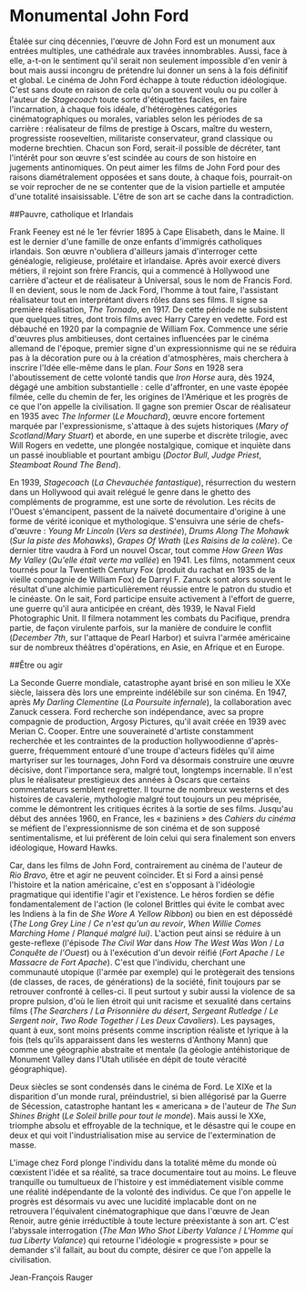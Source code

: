 # Monumental John Ford

Étalée sur cinq décennies, l'œuvre de John Ford est un monument aux entrées multiples, une cathédrale aux travées innombrables. Aussi, face à elle, a-t-on le sentiment qu'il serait non seulement impossible d'en venir à bout mais aussi incongru de prétendre lui donner un sens à la fois définitif et global. Le cinéma de John Ford échappe à toute réduction idéologique. C'est sans doute en raison de cela qu'on a souvent voulu ou pu coller à l'auteur de *Stagecoach* toute sorte d'étiquettes faciles, en faire l'incarnation, à chaque fois idéale, d'hétérogènes catégories cinématographiques ou morales, variables selon les périodes de sa carrière&nbsp;: réalisateur de films de prestige à Oscars, maître du western, progressiste rooseveltien, militariste conservateur, grand classique ou moderne brechtien. Chacun son Ford, serait-il possible de décréter, tant l'intérêt pour son œuvre s'est scindée au cours de son histoire en jugements antinomiques. On peut aimer les films de John Ford pour des raisons diamétralement opposées et sans doute, à chaque fois, pourrait-on se voir reprocher de ne se contenter que de la vision partielle et amputée d'une totalité insaisissable. L'être de son art se cache dans la contradiction.

##Pauvre, catholique et Irlandais

Frank Feeney est né le 1er février 1895 à Cape Elisabeth, dans le Maine. Il est le dernier d'une famille de onze enfants d'immigrés catholiques irlandais. Son œuvre n'oubliera d'ailleurs jamais d'interroger cette généalogie, religieuse, prolétaire et irlandaise. Après avoir exercé divers métiers, il rejoint son frère Francis, qui a commencé à Hollywood une carrière d'acteur et de réalisateur à Universal, sous le nom de Francis Ford. Il en devient, sous le nom de Jack Ford, l'homme à tout faire, l'assistant réalisateur tout en interprétant divers rôles dans ses films. Il signe sa première réalisation, *The Tornado*, en 1917. De cette période ne subsistent que quelques titres, dont trois films avec Harry Carey en vedette. Ford est débauché en 1920 par la compagnie de William Fox. Commence une série d'œuvres plus ambitieuses, dont certaines influencées par le cinéma allemand de l'époque, premier signe d'un expressionnisme qui ne se réduira pas à la décoration pure ou à la création d'atmosphères, mais cherchera à inscrire l'Idée elle-même dans le plan. *Four Sons* en 1928 sera l'aboutissement de cette volonté tandis que *Iron Horse* aura, dès 1924, dégagé une ambition substantielle&nbsp;: celle d'affronter, en une vaste épopée filmée, celle du chemin de fer, les origines de l'Amérique et les progrès de ce que l'on appelle la civilisation. Il gagne son premier Oscar de réalisateur en 1935 avec *The Informer* (*Le Mouchard*), œuvre encore fortement marquée par l'expressionisme, s'attaque à des sujets historiques (*Mary of Scotland*/*Mary Stuart*) et aborde, en une superbe et discrète trilogie, avec Will Rogers en vedette, une plongée nostalgique, comique et inquiète dans un passé inoubliable et pourtant ambigu (*Doctor Bull*, *Judge Priest*, *Steamboat Round The Bend*).

En 1939, *Stagecoach* (*La Chevauchée fantastique*), résurrection du western dans un Hollywood qui avait relégué le genre dans le ghetto des compléments de programme, est une sorte de révolution. Les récits de l'Ouest s'émancipent, passent de la naïveté documentaire d'origine à une forme de vérité iconique et mythologique. S'ensuivra une série de chefs-d'œuvre&nbsp;: *Young Mr Lincoln* (*Vers sa destinée*), *Drums Along The Mohawk* (*Sur la piste des Mohawks*), *Grapes Of Wrath* (*Les Raisins de la colère*). Ce dernier titre vaudra à Ford un nouvel Oscar, tout comme *How Green Was My Valley* (*Qu'elle était verte ma vallée*) en 1941. Les films, notamment ceux tournés pour la Twentieth Century Fox (produit du rachat en 1935 de la vieille compagnie de William Fox) de Darryl F. Zanuck sont alors souvent le résultat d'une alchimie particulièrement réussie entre le patron du studio et le cinéaste. On le sait, Ford participe ensuite activement à l'effort de guerre, une guerre qu'il aura anticipée en créant, dès 1939, le Naval Field Photographic Unit. Il filmera notamment les combats du Pacifique, prendra partie, de façon virulente parfois, sur la manière de conduire le conflit (*December 7th*, sur l'attaque de Pearl Harbor) et suivra l'armée américaine sur de nombreux théâtres d'opérations, en Asie, en Afrique et en Europe.

##Être ou agir

La Seconde Guerre mondiale, catastrophe ayant brisé en son milieu le XXe siècle, laissera dès lors une empreinte indélébile sur son cinéma. En 1947, après *My Darling Clementine* (*La Poursuite infernale*), la collaboration avec Zanuck cessera. Ford recherche son indépendance, avec sa propre compagnie de production, Argosy Pictures, qu'il avait créée en 1939 avec Merian C. Cooper. Entre une souveraineté d'artiste constamment recherchée et les contraintes de la production hollywoodienne d'après-guerre, fréquemment entouré d'une troupe d'acteurs fidèles qu'il aime martyriser sur les tournages, John Ford va désormais construire une œuvre décisive, dont l'importance sera, malgré tout, longtemps incernable. Il n'est plus le réalisateur prestigieux des années à Oscars que certains commentateurs semblent regretter. Il tourne de nombreux westerns et des histoires de cavalerie, mythologie malgré tout toujours un peu méprisée, comme le démontrent les critiques écrites à la sortie de ses films. Jusqu'au début des années 1960, en France, les «&nbsp;baziniens&nbsp;» des *Cahiers du cinéma* se méfient de l'expressionnisme de son cinéma et de son supposé sentimentalisme, et lui préfèrent de loin celui qui sera finalement son envers idéologique, Howard Hawks.

Car, dans les films de John Ford, contrairement au cinéma de l'auteur de *Rio Bravo*, être et agir ne peuvent coïncider. Et si Ford a ainsi pensé l'histoire et la nation américaine, c'est en s'opposant à l'idéologie pragmatique qui identifie l'agir et l'existence. Le héros fordien se défie fondamentalement de l'action (le colonel Brittles qui évite le combat avec les Indiens à la fin de *She Wore A Yellow Ribbon*) ou bien en est dépossédé (*The Long Grey Line* / *Ce n'est qu'un au revoir*, *When Willie Comes Marching Home* / *Planqué malgré lui)*. L'action peut ainsi se réduire à un geste-reflexe (l'épisode *The Civil War* dans *How The West Was Won* / *La Conquête de l'Ouest*) ou à l'exécution d'un devoir réifié (*Fort Apache* / *Le Massacre de Fort Apache*). C'est que l'individu, cherchant une communauté utopique (l'armée par exemple) qui le protègerait des tensions (de classes, de races, de générations) de la société, finit toujours par se retrouver confronté à celles-ci. Il peut surtout y subir aussi la violence de sa propre pulsion, d'où le lien étroit qui unit racisme et sexualité dans certains films (*The Searchers* / *La Prisonnière du désert*, *Sergeant Rutledge* / *Le Sergent noir*, *Two Rode Together* / *Les Deux Cavaliers*). Les paysages, quant à eux, sont moins présents comme inscription réaliste et lyrique à la fois (tels qu'ils apparaissent dans les westerns d'Anthony Mann) que comme une géographie abstraite et mentale (la géologie antéhistorique de Monument Valley dans l'Utah utilisée en dépit de toute véracité géographique).

Deux siècles se sont condensés dans le cinéma de Ford. Le XIXe et la disparition d'un monde rural, préindustriel, si bien allégorisé par la Guerre de Sécession, catastrophe hantant les «&nbsp;americana&nbsp;» de l'auteur de *The Sun Shines Bright* (*Le Soleil brille pour tout le monde*). Mais aussi le XXe, triomphe absolu et effroyable de la technique, et le désastre qui le coupe en deux et qui voit l'industrialisation mise au service de l'extermination de masse.

L'image chez Ford plonge l'individu dans la totalité même du monde où cœxistent l'idée et sa réalité, sa trace documentaire tout au moins. Le fleuve tranquille ou tumultueux de l'histoire y est immédiatement visible comme une réalité indépendante de la volonté des individus. Ce que l'on appelle le progrès est désormais vu avec une lucidité implacable dont on ne retrouvera l'équivalent cinématographique que dans l'œuvre de Jean Renoir, autre génie irréductible à toute lecture préexistante à son art. C'est l'abyssale interrogation (*The Man Who Shot Liberty Valance* / *L'Homme qui tua Liberty Valance*) qui retourne l'idéologie «&nbsp;progressiste&nbsp;» pour se demander s'il fallait, au bout du compte, désirer ce que l'on appelle la civilisation.

Jean-François Rauger